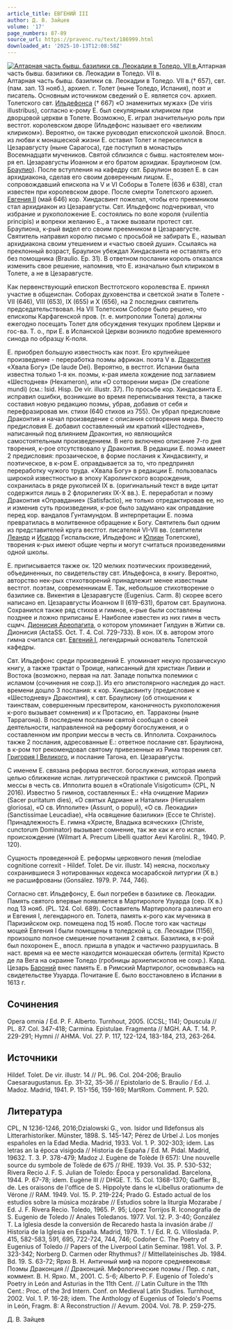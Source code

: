 ```yaml
---
article_title: ЕВГЕНИЙ III
author: Д. В. Зайцев
volume: '17'
page_numbers: 87-89
source_url: https://pravenc.ru/text/186999.html
downloaded_at: '2025-10-13T12:08:58Z'
---
```


[![Алтарная часть бывш. базилики св. Леокадии в Толедо. VII в.](https://pravenc.ru/data/815/492/1234/i200.jpg "Кликните для увеличения картинки")](https://pravenc.ru/data/815/492/1234/i400.jpg)Алтарная часть бывш. базилики св. Леокадии в Толедо. VII в.  
Алтарная часть бывш. базилики св. Леокадии в Толедо. VII в.(† 657), свт. (пам. зап. 13 нояб.), архиеп. г. Толет (ныне Толедо, Испания), поэт и писатель. Основным источником сведений о Е. является соч. архиеп. Толетского свт. [Ильдефонса](https://pravenc.ru/text/Ильдефонс.html) († 667) «О знаменитых мужах» (De viris illustribus), согласно к-рому Е. был секулярным клириком при дворцовой церкви в Толете. Возможно, Е. играл значительную роль при вестгот. королевском дворе (Ильдефонс называет его «великим клириком»). Вероятно, он также руководил епископской школой. Впосл. из любви к монашеской жизни Е. оставил Толет и переселился в Цезаравгусту (ныне Сарагоса), где поступил в монастырь Восемнадцати мучеников. Святой сблизился с бывш. настоятелем мон-ря еп. Цезаравгусты Иоанном и его братом архидиак. Браулионом (см. [Браулио](https://pravenc.ru/text/Браулио.html)). После вступления на кафедру свт. Браулион возвел Е. в сан архидиакона, сделав его своим доверенным лицом. Е., сопровождавший епископа на V и VI Соборы в Толете (636 и 638), стал известен при королевском дворе. После смерти Толетского архиеп. [Евгения II](<https://pravenc.ru/text/Евгения II.html>) (май 646) кор. Хиндасвинт пожелал, чтобы его преемником стал архидиакон из Цезаравгусты. Свт. Ильдефонс подчеркивал, что избрание и рукоположение Е. состоялись по воле короля (vuilentia principis) и вопреки желанию Е., а также вызвали протест свт. Браулиона, к-рый видел его своим преемником в Цезаравгусте. Святитель направил королю письмо с просьбой не забирать Е., называл архидиакона своим утешением и «частью своей души». Ссылаясь на преклонный возраст, Браулион убеждал Хиндасвинта не оставлять его без помощника (Braulio. Ep. 31). В ответном послании король отказался изменить свое решение, напомнив, что Е. изначально был клириком в Толете, а не в Цезаравгусте.

Как первенствующий епископ Вестготского королевства Е. принял участие в общеиспан. Соборах духовенства и светской знати в Толете - VII (646), VIII (653), IX (655) и X (656), на 2 последних святитель председательствовал. На VII Толетском Соборе было решено, что епископы Карфагенской пров. (т. е. митрополии Толета) должны ежегодно посещать Толет для обсуждения текущих проблем Церкви и гос-ва. Т. о., при Е. в Испанской Церкви возникло подобие временного синода по образцу К-поля.

Е. приобрел большую известность как поэт. Его крупнейшее произведение - переработка поэмы африкан. поэта V в. [Драконтия](https://pravenc.ru/text/Драконтия.html) «Хвала Богу» (De laude Dei). Вероятно, в вестгот. Испании была известна только 1-я кн. поэмы, к-рая имела хождение под заглавием «Шестоднев» (Hexameron), или «О сотворении мира» (De creatione mundi) (см.: Isid. Hisp. De vir. illustr. 37). По просьбе кор. Хиндасвинта Е. исправил ошибки, возникшие во время переписывания текста, а также составил новую редакцию поэмы, убрав, добавив от себя и перефразировав мн. стихи (640 стихов из 755). Он убрал предисловие Драконтия и начал произведение с описания сотворения мира. Вместо предисловия Е. добавил составленный им краткий «Шестоднев», написанный под влиянием Драконтия, но являющийся самостоятельным произведением. В него включено описание 7-го дня творения, к-рое отсутствовало у Драконтия. В редакции Е. поэма имеет 2 предисловия: прозаическое, в форме послания к Хиндасвинту, и поэтическое, в к-ром Е. оправдывается за то, что предпринял переработку чужого труда. «Хвала Богу» в редакции Е. пользовалась широкой известностью в эпоху Каролингского возрождения, сохранилась в ряде рукописей IX в. (оригинальный текст в виде цитат содержится лишь в 2 флорилегиях IX-X вв.). Е. переработал и поэму Драконтия «Оправдание» (Satisfactio), не только отредактировав ее, но и изменив суть произведения, к-рое было задумано как оправдание перед кор. вандалов Гунтамундом. В интерпретации Е. поэма превратилась в молитвенное обращение к Богу. Святитель был одним из представителей круга вестгот. писателей VI-VII вв. (святители [Леандр](https://pravenc.ru/text/Леандр.html) и [Исидор](https://pravenc.ru/text/Исидор.html) Гиспальские, Ильдефонс и [Юлиан](https://pravenc.ru/text/Юлиан.html) Толетские), творения к-рых имеют общие черты и могут считаться произведениями одной школы.

Е. приписывается также ок. 120 мелких поэтических произведений, объединенных, по свидетельству свт. Ильдефонса, в книгу. Вероятно, авторство нек-рых стихотворений принадлежит менее известным вестгот. поэтам, современникам Е. Так, небольшое стихотворение о базилике св. Викентия в Цезаравгусте (Eugenius. Carm. 8) скорее всего написано еп. Цезаравгусты Иоанном II (619-631), братом свт. Браулиона. Сохранился также ряд стихов и гимнов, к-рые были составлены позднее и ложно приписаны Е. Наиболее известен из них гимн в честь сщмч. [Дионисия Ареопагита](<https://pravenc.ru/text/Дионисий Ареопагит.html>), о котором упоминает Гилдуин в Житии св. Дионисия (ActaSS. Oct. T. 4. Col. 729-733). В кон. IX в. автором этого гимна считался свт. [Евгений I](<https://pravenc.ru/text/Евгений I.html>), легендарный основатель Толетской кафедры.

Свт. Ильдефонс среди произведений Е. упоминает некую прозаическую книгу, а также трактат о Троице, написанный для христиан Ливии и Востока (возможно, первая на лат. Западе попытка полемики с исламом (сочинения не сохр.)). Из его эпистолярного наследия до наст. времени дошло 3 послания: к кор. Хиндасвинту (предисловие к «Шестодневу» Драконтия), к свт. Браулиону (об отношении к таинствам, совершенным пресвитером, каноничность рукоположения к-рого вызывает сомнения) и к Протасию, еп. Тарраконы (ныне Таррагона). В последнем послании святой сообщал о своей деятельности, направленной на реформу богослужения, и о составленном им проприи мессы в честь св. Ипполита. Сохранилось также 2 послания, адресованные Е.: ответное послание свт. Браулиона, в к-ром тот рекомендовал святому привезенные из Рима творения свт. [Григория I Великого](<https://pravenc.ru/text/Григорий I Великий.html>), и послание Тагона, еп. Цезаравгусты.

С именем Е. связана реформа вестгот. богослужения, которая имела целью сближение испан. литургической практики с римской. Проприй мессы в честь св. Ипполита вошел в «Orationale Visigoticum» (CPL, N 2016). Известно 5 гимнов, составленных Е.: «На очищение Марии» (Sacer puritatum dies), «О святых Адриане и Наталии» (Hierusalem gloriosa), «О св. Ипполите» (Assunt, o populi), «О св. Леокадии» (Sanctissimae Leucadiae), «На освящение базилики» (Ecce te Christe). Принадлежность Е. гимна «Христе, Владыка всяческих» (Christe, cunctorum Dominator) вызывает сомнение, так же как и его испан. происхождение (Wilmart A. Precum Libelli quattor Aevi Karolini. R., 1940. P. 120).

Сущность проведенной Е. реформы церковного пения (melodiae cognitione correxit - Hildef. Tolet. De vir. illustr. 14) неясна, поскольку сохранившиеся 3 нотированных кодекса мосарабской литургии (X в.) не расшифрованы (Gonsález. 1979. P. 744, 746).

Согласно свт. Ильдефонсу, Е. был погребен в базилике св. Леокадии. Память святого впервые появляется в Мартирологе Узуарда (сер. IX в.) под 13 нояб. (PL. 124. Col. 689). Составитель Мартиролога различал его и Евгения I, легендарного еп. Толета, память к-рого как мученика в Паризийском окр. помещена под 15 нояб. После того как частицы мощей Евгения I были помещены в толедской ц. св. Леокадии (1156), произошло полное смешение почитания 2 святых. Базилика, в к-рой был похоронен Е., впосл. пришла в упадок и частично разрушилась. В наст. время на ее месте находится монашеская обитель (ermita) Кристо де ла Вега на окраине Толедо (гробницы архиепископов не сохр.). Кард. Цезарь [Бароний](https://pravenc.ru/text/БАРОНИЙ.html) внес память Е. в Римский Мартиролог, основываясь на свидетельстве Узуарда. Почитание Е. было восстановлено в Испании в 1613 г.

## Сочинения

Opera omnia / Ed. P. F. Alberto. Turnhout, 2005. (CCSL; 114); Opuscula // PL. 87. Col. 347-418; Carmina. Epistulae. Fragmenta // MGH. AA. T. 14. P. 229-291; Hymni // AHMA. Vol. 27. P. 117, 122-124, 183-184, 213, 263-264.

## Источники

Hildef. Tolet. De vir. illustr. 14 // PL. 96. Col. 204-206; Braulio Caesaraugustanus. Ep. 31-32, 35-36 // Epistolario de S. Braulio / Ed. J. Madoz. Madrid, 1941. P. 151-156, 159-169; MartRom. Comment. P. 520.

## Литература

CPL, N 1236-1246, 2016;Dzialowski G., von. Isidor und Ildefonsus als Litterarhistoriker. Münster, 1898. S. 145-147; Pérez de Urbel J. Los monjes españoles en la Edad Media. Madrid, 1933. Vol. 1. P. 302-303; idem. Las letras an la época visigoda // Historia de España / Ed. M. Pidal. Madrid, 19632. T. 3. P. 378-479; Madoz J. Eugène de Tolède (Ɨ 657): Une nouvelle source du symbole de Tolède de 675 // RHE. 1939. Vol. 35. P. 530-532; Rivera Recio J. F. S. Julian de Toledo: Época y personalidad. Barcelona, 1944. P. 67-78; idem. Eugène III // DHGE. Т. 15. Col. 1368-1370; Gaiffier B., de. Les oraisons de l'office de S. Hippolyte dans le «Libellus orationum» de Vérone // RAM. 1949. Vol. 15. P. 219-224; Prado G. Estado actual de los estudios sobre la música mozárabe // Estudios sobre la liturgia Mozarabe / Ed. J. F. Rivera Recio. Toledo, 1965. P. 95; López Torrijos R. Iconografía de S. Eugenio de Toledo // Anales Toledanos. 1977. Vol. 12. P. 3-40; González T. La Iglesia desde la conversión de Recaredo hasta la invasión árabe // Historia de la Iglesia en España. Madrid, 1979. T. 1 / Ed. R. G. Villoslada. P. 415, 582-583, 591, 695, 722-724, 744, 746; Codoñer C. The Poetry of Eugenius of Toledo // Papers of the Liverpool Latin Seminar. 1981. Vol. 3. P. 323-342; Norberg D. Carmen oder Rhythmus? // Mittellateinisches Jb. 1984. Bd. 19. S. 63-72; Ярхо В. Н. Античный миф на пороге средневековья: Поэмы Драконция // Драконций. Мифологические поэмы / Пер. с лат., коммент. В. Н. Ярхо. М., 2001. С. 5-6; Alberto P. F. Eugenio of Toledo's Poetry in León and Asturias in the 11th Cent. // Latin Culture in the 11th Cent.: Proc. of the 3rd Intern. Conf. on Medieval Latin Studies. Turnhout, 2002. Vol. 1. P. 16-28; idem. The Anthology of Eugenius of Toledo's Poems in León, Fragm. 8: A Reconstruction // Aevum. 2004. Vol. 78. P. 259-275.

Д. В. Зайцев
